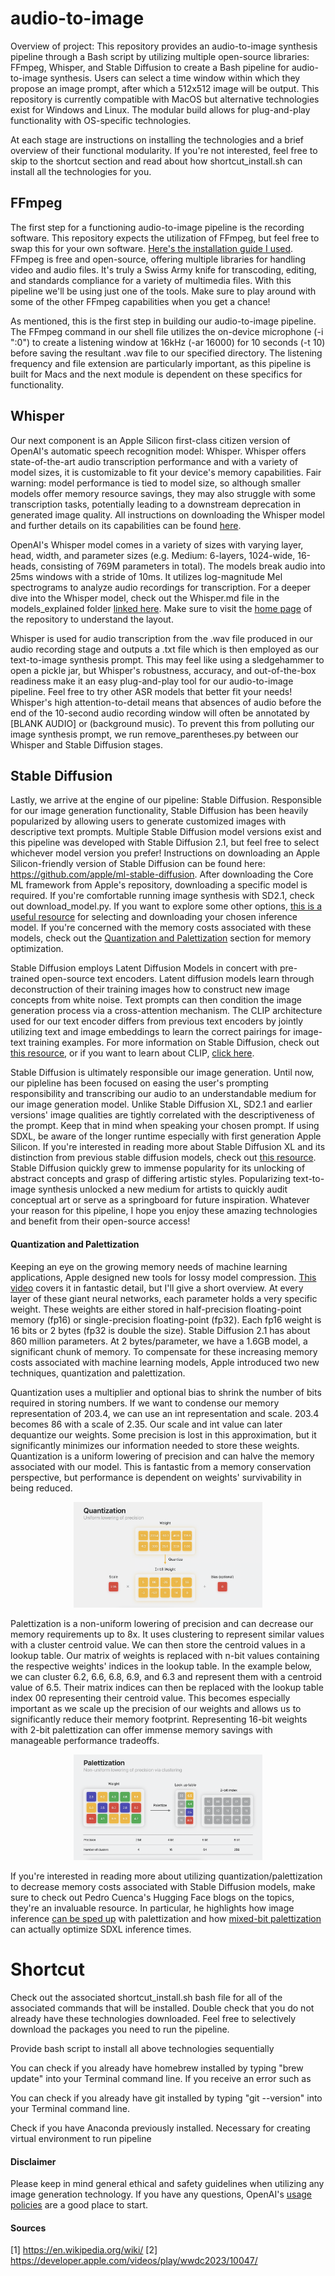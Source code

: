# audio-to-image

Overview of project:
This repository provides an audio-to-image synthesis pipeline through a Bash script by utilizing multiple open-source libraries: FFmpeg, Whisper, and Stable Diffusion to create a Bash pipeline for audio-to-image synthesis. Users can select a time window within which they propose an image prompt, after which a 512x512 image will be output. This repository is currently compatible with MacOS but alternative technologies exist for Windows and Linux. The modular build allows for plug-and-play functionality with OS-specific technologies.

At each stage are instructions on installing the technologies and a brief overview of their functional modularity. If you're not interested, feel free to skip to the shortcut section and read about how shortcut_install.sh can install all the technologies for you.

## FFmpeg

The first step for a functioning audio-to-image pipeline is the recording software. This repository expects the utilization of FFmpeg, but feel free to swap this for your own software. [Here's the installation guide I used](https://phoenixnap.com/kb/ffmpeg-mac). FFmpeg is free and open-source, offering multiple libraries for handling video and audio files. It's truly a Swiss Army knife for transcoding, editing, and standards compliance for a variety of multimedia files. With this pipeline we'll be using just one of the tools. Make sure to play around with some of the other FFmpeg capabilities when you get a chance!

As mentioned, this is the first step in building our audio-to-image pipeline. The FFmpeg command in our shell file utilizes the on-device microphone (-i ":0") to create a listening window at 16kHz (-ar 16000) for 10 seconds (-t 10) before saving the resultant .wav file to our specified directory. The listening frequency and file extension are particularly important, as this pipeline is built for Macs and the next module is dependent on these specifics for functionality.

## Whisper

Our next component is an Apple Silicon first-class citizen version of OpenAI's automatic speech recognition model: Whisper. Whisper offers state-of-the-art audio transcription performance and with a variety of model sizes, it is customizable to fit your device's memory capabilities. Fair warning: model performance is tied to model size, so although smaller models offer memory resource savings, they may also struggle with some transcription tasks, potentially leading to a downstream deprecation in generated image quality. All instructions on downloading the Whisper model and further details on its capabilities can be found [here](https://github.com/ggerganov/whisper.cpp).

OpenAI's Whisper model comes in a variety of sizes with varying layer, head, width, and parameter sizes (e.g. Medium: 6-layers, 1024-wide, 16-heads, consisting of 769M parameters in total). The models break audio into 25ms windows with a stride of 10ms. It utilizes log-magnitude Mel spectrograms to analyze audio recordings for transcription. For a deeper dive into the Whisper model, check out the Whisper.md file in the models_explained folder [linked here](https://github.com/ejohansson13/concepts_explained/tree/main/Whisper). Make sure to visit the [home page](https://github.com/ejohansson13/concepts_explained/tree/main) of the repository to understand the layout.

Whisper is used for audio transcription from the .wav file produced in our audio recording stage and outputs a .txt file which is then employed as our text-to-image synthesis prompt. This may feel like using a sledgehammer to open a pickle jar, but Whisper's robustness, accuracy, and out-of-the-box readiness make it an easy plug-and-play tool for our audio-to-image pipeline. Feel free to try other ASR models that better fit your needs! Whisper's high attention-to-detail means that absences of audio before the end of the 10-second audio recording window will often be annotated by [BLANK AUDIO] or (background music). To prevent this from polluting our image synthesis prompt, we run remove_parentheses.py between our Whisper and Stable Diffusion stages.

## Stable Diffusion

Lastly, we arrive at the engine of our pipeline: Stable Diffusion. Responsible for our image generation functionality, Stable Diffusion has been heavily popularized by allowing users to generate customized images with descriptive text prompts. Multiple Stable Diffusion model versions exist and this pipeline was developed with Stable Diffusion 2.1, but feel free to select whichever model version you prefer! Instructions on downloading an Apple Silicon-friendly version of Stable Diffusion can be found here: https://github.com/apple/ml-stable-diffusion. After downloading the Core ML framework from Apple's repository, downloading a specific model is required. If you're comfortable running image synthesis with SD2.1, check out download_model.py. If you want to explore some other options, [this is a useful resource](https://huggingface.co/blog/diffusers-coreml) for selecting and downloading your chosen inference model. If you're concerned with the memory costs associated with these models, check out the [Quantization and Palettization](#quantization-and-palettization) section for memory optimization.

Stable Diffusion employs Latent Diffusion Models in concert with pre-trained open-source text encoders. Latent diffusion models learn through deconstruction of their training images how to construct new image concepts from white noise. Text prompts can then condition the image generation process via a cross-attention mechanism. The CLIP architecture used for our text encoder differs from previous text encoders by jointly utilizing text and image embeddings to learn the correct pairings for image-text training examples. For more information on Stable Diffusion, check out [this resource](https://github.com/ejohansson13/concepts_explained/tree/main/Stable%20Diffusion), or if you want to learn about CLIP, [click here](https://github.com/ejohansson13/concepts_explained/tree/main/CLIP).

Stable Diffusion is ultimately responsible our image generation. Until now, our pipleline has been focused on easing the user's prompting responsibility and transcribing our audio to an understandable medium for our image generation model. Unlike Stable Diffusion XL, SD2.1 and earlier versions' image qualities are tightly correlated with the descriptiveness of the prompt. Keep that in mind when speaking your chosen prompt. If using SDXL, be aware of the longer runtime especially with first generation Apple Silicon. If you're interested in reading more about Stable Diffusion XL and its distinction from previous stable diffusion models, check out [this resource](https://github.com/ejohansson13/concepts_explained/tree/main/Stable%20Diffusion%20XL). Stable Diffusion quickly grew to immense popularity for its unlocking of abstract concepts and grasp of differing artistic styles. Popularizing text-to-image synthesis unlocked a new medium for artists to quickly audit conceptual art or serve as a springboard for future inspiration. Whatever your reason for this pipeline, I hope you enjoy these amazing technologies and benefit from their open-source access!

#### Quantization and Palettization

Keeping an eye on the growing memory needs of machine learning applications, Apple designed new tools for lossy model compression. [This video](https://developer.apple.com/videos/play/wwdc2023/10047/) covers it in fantastic detail, but I'll give a short overview. At every layer of these giant neural networks, each parameter holds a very specific weight. These weights are either stored in half-precision floating-point memory (fp16) or single-precision floating-point (fp32). Each fp16 weight is 16 bits or 2 bytes (fp32 is double the size). Stable Diffusion 2.1 has about 860 million parameters. At 2 bytes/parameter, we have a 1.6GB model, a significant chunk of memory. To compensate for these increasing memory costs associated with machine learning models, Apple introduced two new techniques, quantization and palettization.

Quantization uses a multiplier and optional bias to shrink the number of bits required in storing numbers. If we want to condense our memory representation of 203.4, we can use an int representation and scale. 203.4 becomes 86 with a scale of 2.35. Our scale and int value can later dequantize our weights. Some precision is lost in this approximation, but it significantly minimizes our information needed to store these weights. Quantization is a uniform lowering of precision and can halve the memory associated with our model. This is fantastic from a memory conservation perspective, but performance is dependent on weights' survivability in being reduced.
<p align="center" width="100%">
  <img src="quantization.png" alt="Screenshot demonstrating an example of Apple's coreML quantization method" width="60%"
</p>

Palettization is a non-uniform lowering of precision and can decrease our memory requirements up to 8x. It uses clustering to represent similar values with a cluster centroid value. We can then store the centroid values in a lookup table. Our matrix of weights is replaced with n-bit values containing the respective weights' indices in the lookup table. In the example below, we can cluster 6.2, 6.6, 6.8, 6.9, and 6.3 and represent them with a centroid value of 6.5. Their matrix indices can then be replaced with the lookup table index 00 representing their centroid value. This becomes especially important as we scale up the precision of our weights and allows us to significantly reduce their memory footprint. Representing 16-bit weights with 2-bit palettization can offer immense memory savings with manageable performance tradeoffs.
<p align="center" width="100%">
  <img src="palettization.png" alt="Screenshot demonstrating an example of Apple's coreML palettization method" width="60%"
</p>

If you're interested in reading more about utilizing quantization/palettization to decrease memory costs associated with Stable Diffusion models, make sure to check out Pedro Cuenca's Hugging Face blogs on the topics, they're an invaluable resource. In particular, he highlights how image inference [can be sped up](https://huggingface.co/blog/fast-diffusers-coreml) with palettization and how [mixed-bit palettization](https://huggingface.co/blog/stable-diffusion-xl-coreml) can actually optimize SDXL inference times.

# Shortcut

Check out the associated shortcut_install.sh bash file for all of the associated commands that will be installed. Double check that you do not already have these technologies downloaded. Feel free to selectively download the packages you need to run the pipeline. 

Provide bash script to install all above technologies sequentially

You can check if you already have homebrew installed by typing "brew update" into your Terminal command line. If you receive an error such as 

You can check if you already have git installed by typing "git --version" into your Terminal command line.

Check if you have Anaconda previously installed. Necessary for creating virtual environment to run pipeline

#### Disclaimer

Please keep in mind general ethical and safety guidelines when utilizing any image generation technology. If you have any questions, OpenAI's [usage policies](https://openai.com/policies/usage-policies) are a good place to start. 


#### Sources
[1] https://en.wikipedia.org/wiki/
[2] https://developer.apple.com/videos/play/wwdc2023/10047/
